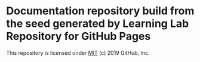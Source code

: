 # Documentation repository build from the seed generated by Learning Lab Repository for GitHub Pages

This repository is licensed under [MIT](../LICENSE) (c) 2019 GitHub, Inc.
